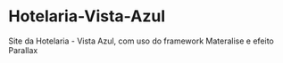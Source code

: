 # Hotelaria-Vista-Azul
Site da Hotelaria - Vista Azul, com uso do framework Materalise e efeito Parallax
